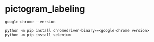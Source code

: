 # pictogram_labeling


```
google-chrome --version
```

```
python -m pip install chromedriver-binary==<google-chrome version>
python -m pip install selenium
```
